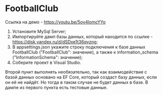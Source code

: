 # FootballClub

Ссылка на демо - https://youtu.be/5oy4lomcYYo

1) Установите MySql Server;
2) Импортируйте дамп базы данных, который находится по ссылке - https://disk.yandex.ru/d/dSDxe1t36qyzng;
3) В appsettings.json укажите строку подключения к базе данных FootballClub ("FootballClub": значение), а также к information_schema ("InformationSchema": значение);
4) Соберите проект в Visual Studio.

Второй пункт выполнять необязательно, так как взаимодействие с базой данных основано на EF Core, который создаст базу данных, если он её не найдёт. 
Но тогда в таком случае не будет данных в базе. В дампе из первого пункта есть тестовые данные.
